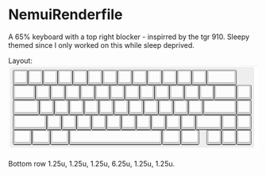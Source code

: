 # NemuiRenderfile
A 65% keyboard with a top right blocker - inspirred by the tgr 910. Sleepy themed since I only worked on this while sleep deprived. 

Layout:
![layout](layout.png)

Bottom row 1.25u, 1.25u, 1.25u, 6.25u, 1.25u, 1.25u.
